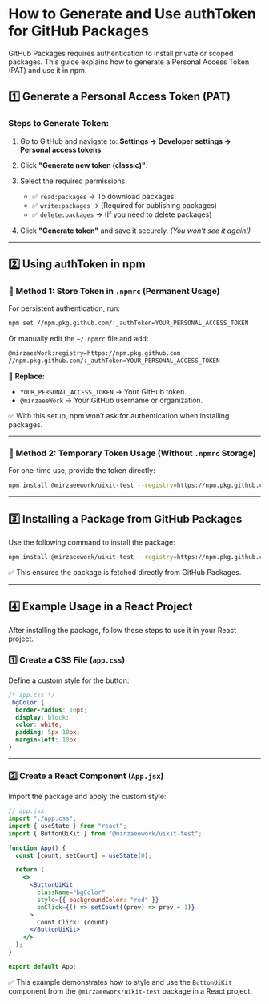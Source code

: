 # How to Generate and Use authToken for GitHub Packages

GitHub Packages requires authentication to install private or scoped packages. This guide explains how to generate a Personal Access Token (PAT) and use it in npm.

## 1️⃣ Generate a Personal Access Token (PAT)

### Steps to Generate Token:
1. Go to GitHub and navigate to:
   **Settings → Developer settings → Personal access tokens**
2. Click **"Generate new token (classic)"**.
3. Select the required permissions:

   - ✅ `read:packages` → To download packages.
   - ✅ `write:packages` → (Required for publishing packages)
   - ✅ `delete:packages` → (If you need to delete packages)

4. Click **"Generate token"** and save it securely. *(You won’t see it again!)*

---

## 2️⃣ Using authToken in npm

### 🔹 Method 1: Store Token in `.npmrc` (Permanent Usage)
For persistent authentication, run:

```sh
npm set //npm.pkg.github.com/:_authToken=YOUR_PERSONAL_ACCESS_TOKEN
```

Or manually edit the `~/.npmrc` file and add:

```sh
@mirzaeeWork:registry=https://npm.pkg.github.com
//npm.pkg.github.com/:_authToken=YOUR_PERSONAL_ACCESS_TOKEN
```

📌 **Replace:**
- `YOUR_PERSONAL_ACCESS_TOKEN` → Your GitHub token.
- `@mirzaeeWork` → Your GitHub username or organization.

✅ With this setup, npm won’t ask for authentication when installing packages.

---

### 🔹 Method 2: Temporary Token Usage (Without `.npmrc` Storage)
For one-time use, provide the token directly:

```sh
npm install @mirzaeework/uikit-test --registry=https://npm.pkg.github.com --//npm.pkg.github.com/:_authToken=YOUR_PERSONAL_ACCESS_TOKEN
```

---

## 3️⃣ Installing a Package from GitHub Packages

Use the following command to install the package:

```sh
npm install @mirzaeework/uikit-test --registry=https://npm.pkg.github.com
```

✅ This ensures the package is fetched directly from GitHub Packages.

---

## 4️⃣ Example Usage in a React Project

After installing the package, follow these steps to use it in your React project.

### 1️⃣ Create a CSS File (`app.css`)
Define a custom style for the button:

```css
/* app.css */
.bgColor {
  border-radius: 10px;
  display: block;
  color: white;
  padding: 5px 10px;
  margin-left: 10px;
}
```

---

### 2️⃣ Create a React Component (`App.jsx`)
Import the package and apply the custom style:

```jsx
// app.jsx
import "./app.css";
import { useState } from "react";
import { ButtonUiKit } from "@mirzaeework/uikit-test";

function App() {
  const [count, setCount] = useState(0);

  return (
    <>
      <ButtonUiKit
        className="bgColor"
        style={{ backgroundColor: "red" }}
        onClick={() => setCount((prev) => prev + 1)}
      >
        Count Click: {count}
      </ButtonUiKit>
    </>
  );
}

export default App;
```

✅ This example demonstrates how to style and use the `ButtonUiKit` component from the `@mirzaeework/uikit-test` package in a React project.